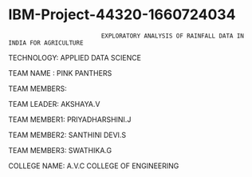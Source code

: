 # IBM-Project-44320-1660724034
                              EXPLORATORY ANALYSIS OF RAINFALL DATA IN INDIA FOR AGRICULTURE
                                                  
  TECHNOLOGY: APPLIED DATA SCIENCE
  
  TEAM NAME : PINK PANTHERS
  
  TEAM MEMBERS:
  
  TEAM LEADER:     AKSHAYA.V
  
  TEAM MEMBER1:    PRIYADHARSHINI.J
  
  TEAM MEMBER2:    SANTHINI DEVI.S
  
  TEAM MEMBER3:    SWATHIKA.G
  
  COLLEGE NAME: A.V.C COLLEGE OF ENGINEERING
